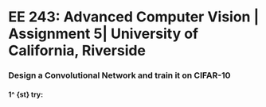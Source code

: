 # EE 243: Advanced Computer Vision | Assignment 5| University of California, Riverside
### Design a Convolutional Network and train it  on CIFAR-10

#### 1^ {st} try: 

